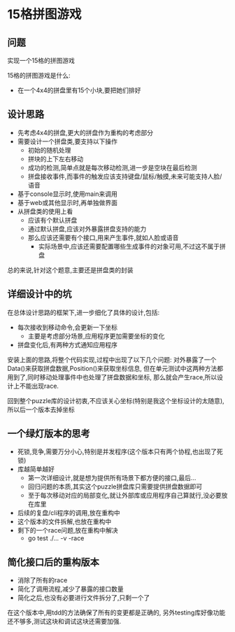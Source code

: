 # 15格拼图游戏

## 问题

实现一个15格的拼图游戏

15格的拼图游戏是什么:

- 在一个4x4的拼盘里有15个小块,要把她们排好

## 设计思路

- 先考虑4x4的拼盘,更大的拼盘作为重构的考虑部分
- 需要设计一个拼盘类,要支持以下操作
  - 初始的随机处理
  - 拼块的上下左右移动
  - 成功的检测,简单点就是每次移动检测,进一步是空块在最后检测
  - 拼盘接收事件,而事件的触发应该支持键盘/鼠标/触摸,未来可能支持人脸/语音
- 基于console显示时,使用main来调用
- 基于web或其他显示时,再单独做界面
- 从拼盘类的使用上看
  - 应该有个默认拼盘
  - 通过默认拼盘,应该对外暴露拼盘支持的能力
  - 那么应该还需要有个接口,用来产生事件,就如人脸或语音
    - 实际场景中,应该还需要配置哪些生成事件的对象可用,不过这不属于拼盘

总的来说,针对这个题意,主要还是拼盘类的封装

## 详细设计中的坑

在总体设计思路的框架下,进一步细化了具体的设计,包括:

- 每次接收到移动命令,会更新一下坐标
  - 主要是考虑部分场景,应用程序更加需要坐标的变化
- 拼盘变化后,有两种方式通知应用程序

安装上面的思路,将整个代码实现,过程中出现了以下几个问题:
对外暴露了一个Data()来获取拼盘数据,Position()来获取坐标信息,
但在单元测试中这两种方法都用到了,同时移动处理事件中也处理了拼盘数据和坐标,
那么就会产生race,所以设计上不能出现race.

回到整个puzzle库的设计初衷,不应该关心坐标(特别是我这个坐标设计的太随意),
所以后一个版本去掉坐标

## 一个绿灯版本的思考

- 死锁,竞争,需要万分小心,特别是并发程序(这个版本只有两个协程,也出现了死锁)
- 库越简单越好
  - 第一次详细设计,就是想为提供所有场景下都方便的接口,最后...
  - 回归问题的本质,其实这个puzzle拼盘库只需要提供拼盘数据即可
  - 至于每次移动对应的局部变化,就让外部库或应用程序自己算就行,没必要放在库里
- 后续的复盘/cli程序的调用,放在重构中
- 这个版本的文件拆解,也放在重构中
- 剩下的一个race问题,放在重构中解决
  - go test ./... -v -race

## 简化接口后的重构版本

- 消除了所有的race
- 简化了调用流程,减少了暴露的接口数量
- 简化之后,也没有必要进行文件拆分了,只剩一个了

在这个版本中,用tdd的方法确保了所有的变更都是正确的,
另外testing库好像功能还不够多,测试这块和调试这块还需要加强.
